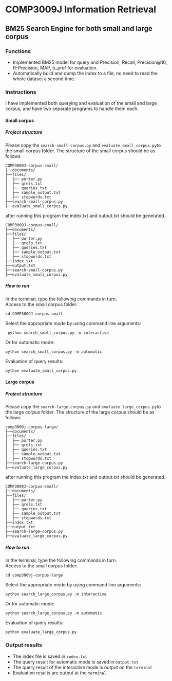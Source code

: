 # COMP3009J Information Retrieval
## BM25 Search Engine for both small and large corpus
### Functions
* Implemented BM25 model for query and Precision, Recall, Precision@10, R-Precision, MAP, b_pref for evaluation.
* Automatically build and dump the index to a file, no need to read the whole dataset a second time.

### Instructions
I have implemented both querying and evaluation of the small and large corpus, and have two separate programs to handle them each.
#### Small corpus
##### Project structure
Please copy the `search-small-corpus.py` and `evaluate_small_corpus.py`to the small corpus folder.
The structure of the small corpus should be as follows

```
COMP3009J-corpus-small/
├──documents/
├──files/
│  ├── porter.py
│  ├── qrels.txt
│  ├── queries.txt
│  ├── sample_output.txt
│  ├── stopwords.txt
├──search-small-corpus.py
├──evaluate_small_corpus.py
```

after running this program the index.txt and output.txt should be generated.

```
COMP3009J-corpus-small/
├──documents/
├──files/
│  ├── porter.py
│  ├── qrels.txt
│  ├── queries.txt
│  ├── sample_output.txt
│  ├── stopwords.txt
├──index.txt
├──output.txt
├──search-small-corpus.py
├──evaluate_small_corpus.py
```
##### How to run
In the terminal, type the following commands in turn.\
Access to the small corpus folder:
```
cd COMP3009J-corpus-small
```
Select the appropriate mode by using command line arguments:
```
 python search_small_corpus.py -m interactive
```
Or for automatic mode:
```
python search_small_corpus.py -m automatic
```
Evaluation of query results:
```
python evaluate_small_corpus.py
```
#### Large corpus
##### Project structure
Please copy the `search-large-corpus.py` and `evaluate_large_corpus.py`to the large corpus folder.
The structure of the large corpus should be as follows

```
comp3009j-corpus-large/
├──documents/
├──files/
│  ├── porter.py
│  ├── qrels.txt
│  ├── queries.txt
│  ├── sample_output.txt
│  ├── stopwords.txt
├──search-large-corpus.py
├──evaluate_large_corpus.py
```

after running this program the index.txt and output.txt should be generated.

```
COMP3009J-corpus-small/
├──documents/
├──files/
│  ├── porter.py
│  ├── qrels.txt
│  ├── queries.txt
│  ├── sample_output.txt
│  ├── stopwords.txt
├──index.txt
├──output.txt
├──search-large-corpus.py
├──evaluate_large_corpus.py
```
##### How to run
In the terminal, type the following commands in turn.\
Access to the small corpus folder:
```
cd comp3009j-corpus-large
```
Select the appropriate mode by using command line arguments:
```
python search_large_corpus.py -m interactive
```
Or for automatic mode:
```
python search_large_corpus.py -m automatic
```
Evaluation of query results:
```
python evaluate_large_corpus.py
```

### Output results
* The index file is saved in `index.txt`
* The query result for automatic mode is saved in `output.txt`
* The query result of the interactive mode is output on the `terminal`
* Evaluation results are output at the `terminal`
